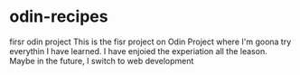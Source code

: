 # odin-recipes
firsr odin project
This is the fisr project on Odin Project where I'm goona try everythin I have learned. I have enjoied the experiation all the leason. Maybe in the future, I switch to web development 

